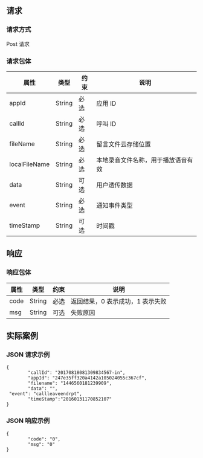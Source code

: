## 请求

### 请求方式

Post 请求

### 请求包体

| 属性            | 类型     | 约束   | 说明                |
| ------------- | ------ | ---- | ----------------- |
| appId         | String | 必选   | 应用 ID             |
| callId        | String | 必选   | 呼叫 ID             |
| fileName      | String | 必选   | 留言文件云存储位置         |
| localFileName | String | 必选   | 本地录音文件名称，用于播放语音有效 |
| data          | String | 可选   | 用户透传数据            |
| event         | String | 必选   | 通知事件类型            |
| timeStamp     | String | 可选   | 时间戳               |

## 响应

### 响应包体

| 属性   | 类型     | 约束   | 说明                 |
| ---- | ------ | ---- | ------------------ |
| code | String | 必选   | 返回结果，0 表示成功，1 表示失败 |
| msg  | String | 可选   | 失败原因               |

## 实际案例

### JSON 请求示例

```
{
        "callId": "20170818081309834567-in",
        "appId": "247e35ff320a4142a105024055c367cf",
        "filename": "1446560181239909",
        "data": "",
 "event": "callleaveendrpt",
        "timeStamp":"20160131170852107"
}
```

### JSON 响应示例

```
{
		"code": "0",
		"msg": "0"
}
```
